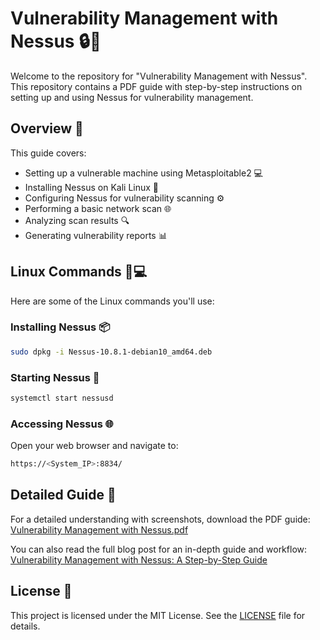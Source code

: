 # Vulnerability Management with Nessus 🔒🐧

Welcome to the repository for "Vulnerability Management with Nessus". This repository contains a PDF guide with step-by-step instructions on setting up and using Nessus for vulnerability management.

## Overview 📝

This guide covers:
- Setting up a vulnerable machine using Metasploitable2 💻
- Installing Nessus on Kali Linux 🐉
- Configuring Nessus for vulnerability scanning ⚙️
- Performing a basic network scan 🌐
- Analyzing scan results 🔍
- Generating vulnerability reports 📊

## Linux Commands 🐧💻

Here are some of the Linux commands you'll use:

### Installing Nessus 📦
```bash
sudo dpkg -i Nessus-10.8.1-debian10_amd64.deb
```
### Starting Nessus 🚀
```bash
systemctl start nessusd
```
### Accessing Nessus 🌐
Open your web browser and navigate to:
```bash
https://<System_IP>:8834/
```

## Detailed Guide 📘

For a detailed understanding with screenshots, download the PDF guide:
[Vulnerability Management with Nessus.pdf](https://github.com/Nessus-with-Metasploitable2/Vulnerability-Management-with-Nessus.pdf)

You can also read the full blog post for an in-depth guide and workflow:
[Vulnerability Management with Nessus: A Step-by-Step Guide](https://medium.com/@shaheerk2233/vulnerability-management-with-nessus-a-step-by-step-guide-cd321bde018a)

## License 📜

This project is licensed under the MIT License. See the [LICENSE](LICENSE) file for details.
